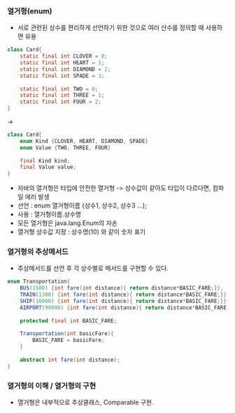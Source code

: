 ### 열거형(enum)
* 서로 관련된 상수를 편리하게 선언하기 위한 것으로 여러 산수를 정의할 때 사용하면 유용

```java
class Card{
    static final int CLOVER = 0;
    static final int HEART = 1;
    static final int DIAMOND = 2;
    static final int SPADE = 3;
    
    static final int TWO = 0;
    static final int THREE = 1;
    static final int FOUR = 2;
}
```
->
```java
class Card{
    enum Kind {CLOVER, HEART, DIAMOND, SPADE}
    enum Value {TWO, THREE, FOUR}
    
    final Kind kind;
    final Value value;
}
```
* 자바의 열거형은 타입에 안전한 열거형 -> 상수값이 같아도 타입이 다르다면, 컴파일 에러 발생
* 선언 : enum 열거형이름 {상수1, 상수2, 상수3 ...};
* 사용 : 열거형이름.상수명
* 모든 열거형은 java.lang.Enum의 자손
* 열거형 상수값 지정 : 상수명(10) 와 같이 숫자 표기

### 열거형의 추상메서드
* 추상메서드를 선언 후 각 상수별로 메서드를 구현할 수 있다.
```java
enum Transportation{
    BUS(1500) {int fare(int distance){ return distance*BASIC_FARE;}},
    TRAIN(1300) {int fare(int distance){ return distance*BASIC_FARE;}},
    SHIP(10000) {int fare(int distance){ return distance*BASIC_FARE;}},
    AIRPORT(99000) {int fare(int distance){ return distance*BASIC_FARE;}};
    
    protected final int BASIC_FARE;
    
    Transportation(int basicFare){
        BASIC_FARE = basicFare;
    }
    
    abstract int fare(int distance);
}
```

### 열거형의 이해 / 열거형의 구현
* 열거형은 내부적으로 추상클래스, Comparable 구현.